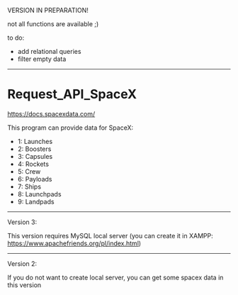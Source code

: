 VERSION IN PREPARATION!

not all functions are available ;)
  
  to do: 
  - add relational queries
  - filter empty data 
  
-----------------------------------------------------------------------------------------------------------

# Request_API_SpaceX
https://docs.spacexdata.com/

This program can provide data for SpaceX:
- 1: Launches  
- 2: Boosters  
- 3: Capsules 
- 4: Rockets  
- 5: Crew  
- 6: Payloads 
- 7: Ships 
- 8: Launchpads 
- 9: Landpads

-----------------------------------------------------------------------------------------------------------
Version 3:

This version requires MySQL local server (you can create it in XAMPP: https://www.apachefriends.org/pl/index.html)

-----------------------------------------------------------------------------------------------------------
Version 2:

If you do not want to create local server, you can get some spacex data in this version
